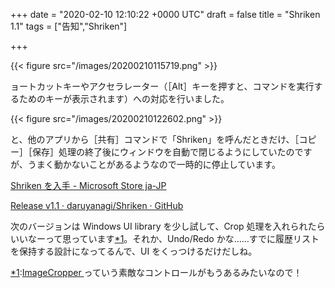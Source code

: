 
+++
date = "2020-02-10 12:10:22 +0000 UTC"
draft = false
title = "Shriken 1.1"
tags = ["告知","Shriken"]

+++


{{< figure src="/images/20200210115719.png"  >}}

ョートカットキーやアクセラレーター（［Alt］キーを押すと、コマンドを実行するためのキーが表示されます）への対応を行いました。

{{< figure src="/images/20200210122602.png"  >}}

と、他のアプリから［共有］コマンドで「Shriken」を呼んだときだけ、［コピー］［保存］処理の終了後にウィンドウを自動で閉じるようにしていたのですが、うまく動かないことがあるようなので一時的に停止しています。

[Shriken を入手 - Microsoft Store ja-JP](https://www.microsoft.com/ja-jp/p/shriken/9nwsxb0bxg1j?rtc=1&amp;activetab=pivot:overviewtab)

<a href="https://github.com/daruyanagi/Shriken/releases/tag/v1.1">Release v1.1 · daruyanagi/Shriken · GitHub</a>

次のバージョンは Windows UI library を少し試して、Crop 処理を入れられたらいいなーって思っています<a href="#f-a73ecabd" name="fn-a73ecabd" title="[https://docs.microsoft.com/en-us/windows/communitytoolkit/controls/imagecropper:title=ImageCropper ]っていう素敵なコントロールがもうあるみたいなので！">*1</a>。それか、Undo/Redo かな……すでに履歴リストを保持する設計になってるんで、UI をくっつけるだけだしね。

<div class="footnote">
<a href="#fn-a73ecabd" name="f-a73ecabd" class="footnote-number">*1</a><span class="footnote-delimiter">:</span><span class="footnote-text"><a href="https://docs.microsoft.com/en-us/windows/communitytoolkit/controls/imagecropper">ImageCropper </a>っていう素敵なコントロールがもうあるみたいなので！</span>
</div>

